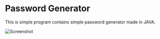 # Password Generator
This is simple program contains simple password generator made in JAVA.

![Screenshot](https://github.com/Leksusik/Password_Gen/blob/main/main.PNG)
